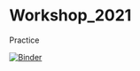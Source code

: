 # Workshop_2021
Practice

[![Binder](https://mybinder.org/badge_logo.svg)](https://mybinder.org/v2/gh/Hack777c/Workshop_2021/HEAD)
